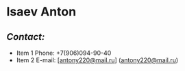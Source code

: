 # **Isaev Anton**
## *Contact:*
* Item 1 Phone: +7(906)094-90-40
* Item 2 E-mail: [antony220@mail.ru] (antony220@mail.ru)